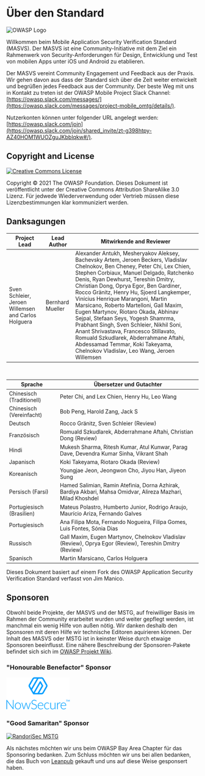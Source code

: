 # Über den Standard

![OWASP Logo](images/OWASP_logo.png)

Willkommen beim Mobile Application Security Verification Standard (MASVS). Der MASVS ist eine Community-Initiative mit dem Ziel ein Rahmenwerk von Security-Anforderungen für Design, Entwicklung und Test von mobilen Apps unter iOS und Android zu etablieren.

Der MASVS vereint Community Engagement und Feedback aus der Praxis. Wir gehen davon aus dass der Standard sich über die Zeit weiter entwickelt und begrüßen jedes Feedback aus der Community. Der beste Weg mit uns in Kontakt zu treten ist der OWASP Mobile Project Slack Channel:
[https://owasp.slack.com/messages/](https://owasp.slack.com/messages/project-mobile_omtg/details/).

Nutzerkonten können unter folgender URL angelegt werden:
[https://owasp.slack.com/join](https://owasp.slack.com/join/shared_invite/zt-g398htpy-AZ40HOM1WUOZguJKbblqkw#/).

## Copyright and License

[![Creative Commons License](images/CC-license.png)](https://creativecommons.org/licenses/by-sa/4.0/)

Copyright © 2021 The OWASP Foundation. Dieses Dokument ist veröffentlicht unter der Creative Commons Attribution ShareAlike 3.0 Lizenz. Für jedwede Wiederverwendung oder Vertrieb müssen diese Lizenzbestimmungen klar kommuniziert werden.

<!-- \pagebreak -->

## Danksagungen

| Project Lead | Lead Author | Mitwirkende and Reviewer |
| ------- | --- | ----------------- |
| Sven Schleier, Jeroen Willemsen and Carlos Holguera| Bernhard Mueller | Alexander Antukh, Mesheryakov Aleksey, Bachevsky Artem, Jeroen Beckers, Vladislav Chelnokov, Ben Cheney, Peter Chi, Lex Chien, Stephen Corbiaux, Manuel Delgado, Ratchenko Denis, Ryan Dewhurst, Tereshin Dmitry, Christian Dong, Oprya Egor, Ben Gardiner, Rocco Gränitz, Henry Hu, Sjoerd Langkemper, Vinícius Henrique Marangoni, Martin Marsicano, Roberto Martelloni, Gall Maxim, Eugen Martynov, Riotaro Okada, Abhinav Sejpal, Stefaan Seys, Yogesh Shamrma, Prabhant Singh, Sven Schleier, Nikhil Soni, Anant Shrivastava, Francesco Stillavato, Romuald Szkudlarek, Abderrahmane Aftahi, Abdessamad Temmar, Koki Takeyama, Chelnokov Vladislav, Leo Wang, Jeroen Willemsen |

<br/>

| Sprache | Übersetzer und Gutachter |
| --------------- | ------------------------------------------------------------ |
| Chinesisch (Traditionell) | Peter Chi, and Lex Chien, Henry Hu, Leo Wang |
| Chinesisch (Vereinfacht) | Bob Peng, Harold Zang, Jack S |
| Deutsch | Rocco Gränitz, Sven Schleier (Review) |
| Französisch | Romuald Szkudlarek, Abderrahmane Aftahi, Christian Dong (Review) |
| Hindi | Mukesh Sharma, Ritesh Kumar, Atul Kunwar, Parag Dave, Devendra Kumar Sinha, Vikrant Shah |
| Japanisch | Koki Takeyama, Riotaro Okada (Review) |
| Koreanisch | Youngjae Jeon, Jeongwon Cho, Jiyou Han, Jiyeon Sung |
| Persisch (Farsi) | Hamed Salimian, Ramin Atefinia, Dorna Azhirak, Bardiya Akbari, Mahsa Omidvar, Alireza Mazhari, Milad Khoshdel |
| Portugiesisch (Brasilien) | Mateus Polastro, Humberto Junior, Rodrigo Araujo, Maurício Ariza, Fernando Galves |
| Portugiesisch | Ana Filipa Mota, Fernando Nogueira, Filipa Gomes, Luis Fontes, Sónia Dias|
| Russisch | Gall Maxim, Eugen Martynov, Chelnokov Vladislav (Review), Oprya Egor (Review), Tereshin Dmitry (Review) |
| Spanisch | Martin Marsicano, Carlos Holguera |

Dieses Dokument basiert auf einem Fork des OWASP Application Security Verification Standard verfasst von Jim Manico.

## Sponsoren

Obwohl beide Projekte, der MASVS und der MSTG, auf freiwilliger Basis im Rahmen der Community erarbeitet wurden und weiter gepflegt werden, ist manchmal ein wenig Hilfe von außen nötig. Wir danken deshalb den Sponsoren mit deren Hilfe wir technische Editoren aquirieren können. Der Inhalt des MASVS oder MSTG ist in keinster Weise durch etwaige Sponsoren beeinflusst. Eine nähere Beschreibung der Sponsoren-Pakete befindet sich sich im [OWASP Projekt Wiki](https://owasp.org/www-project-mobile-security-testing-guide/#div-sponsorship "OWASP Mobile Security Testing Guide Sponsorship Packages").

### "Honourable Benefactor" Sponsor

[![NowSecure](images/NowSecure_logo.png)](https://www.nowsecure.com/)

### "Good Samaritan" Sponsor

[![RandoriSec MSTG](images/Randorisec_logo.png)](https://www.randorisec.fr/)

Als nächstes möchten wir uns beim OWASP Bay Area Chapter für das Sponsoring bedanken. Zum Schluss möchten wir uns bei allen bedanken, die das Buch von [Leanpub](https://leanpub.com/mobile-security-testing-guide) gekauft und uns auf diese Weise gesponsert haben.
